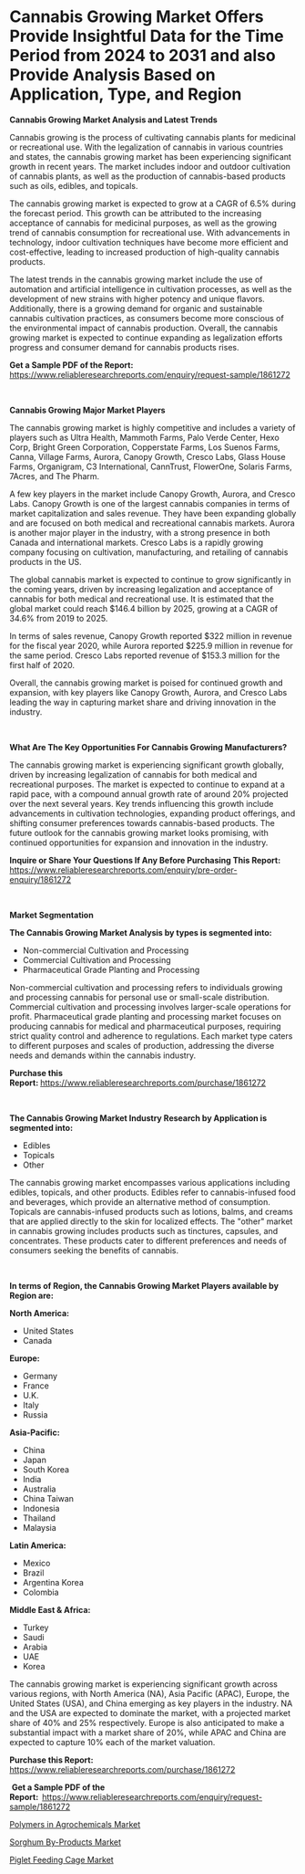 <p><h1>Cannabis Growing Market Offers Provide Insightful Data for the Time Period from 2024 to 2031 and also Provide Analysis Based on Application, Type, and Region</h1></p><p><strong>Cannabis Growing Market Analysis and Latest Trends</strong></p>
<p><p>Cannabis growing is the process of cultivating cannabis plants for medicinal or recreational use. With the legalization of cannabis in various countries and states, the cannabis growing market has been experiencing significant growth in recent years. The market includes indoor and outdoor cultivation of cannabis plants, as well as the production of cannabis-based products such as oils, edibles, and topicals.</p><p>The cannabis growing market is expected to grow at a CAGR of 6.5% during the forecast period. This growth can be attributed to the increasing acceptance of cannabis for medicinal purposes, as well as the growing trend of cannabis consumption for recreational use. With advancements in technology, indoor cultivation techniques have become more efficient and cost-effective, leading to increased production of high-quality cannabis products.</p><p>The latest trends in the cannabis growing market include the use of automation and artificial intelligence in cultivation processes, as well as the development of new strains with higher potency and unique flavors. Additionally, there is a growing demand for organic and sustainable cannabis cultivation practices, as consumers become more conscious of the environmental impact of cannabis production. Overall, the cannabis growing market is expected to continue expanding as legalization efforts progress and consumer demand for cannabis products rises.</p></p>
<p><strong>Get a Sample PDF of the Report:&nbsp;</strong> <a href="https://www.reliableresearchreports.com/enquiry/request-sample/1861272">https://www.reliableresearchreports.com/enquiry/request-sample/1861272</a></p>
<p>&nbsp;</p>
<p><strong>Cannabis Growing Major Market Players</strong></p>
<p><p>The cannabis growing market is highly competitive and includes a variety of players such as Ultra Health, Mammoth Farms, Palo Verde Center, Hexo Corp, Bright Green Corporation, Copperstate Farms, Los Suenos Farms, Canna, Village Farms, Aurora, Canopy Growth, Cresco Labs, Glass House Farms, Organigram, C3 International, CannTrust, FlowerOne, Solaris Farms, 7Acres, and The Pharm.</p><p>A few key players in the market include Canopy Growth, Aurora, and Cresco Labs. Canopy Growth is one of the largest cannabis companies in terms of market capitalization and sales revenue. They have been expanding globally and are focused on both medical and recreational cannabis markets. Aurora is another major player in the industry, with a strong presence in both Canada and international markets. Cresco Labs is a rapidly growing company focusing on cultivation, manufacturing, and retailing of cannabis products in the US.</p><p>The global cannabis market is expected to continue to grow significantly in the coming years, driven by increasing legalization and acceptance of cannabis for both medical and recreational use. It is estimated that the global market could reach $146.4 billion by 2025, growing at a CAGR of 34.6% from 2019 to 2025.</p><p>In terms of sales revenue, Canopy Growth reported $322 million in revenue for the fiscal year 2020, while Aurora reported $225.9 million in revenue for the same period. Cresco Labs reported revenue of $153.3 million for the first half of 2020.</p><p>Overall, the cannabis growing market is poised for continued growth and expansion, with key players like Canopy Growth, Aurora, and Cresco Labs leading the way in capturing market share and driving innovation in the industry.</p></p>
<p>&nbsp;</p>
<p><strong>What Are The Key Opportunities For Cannabis Growing Manufacturers?</strong></p>
<p><p>The cannabis growing market is experiencing significant growth globally, driven by increasing legalization of cannabis for both medical and recreational purposes. The market is expected to continue to expand at a rapid pace, with a compound annual growth rate of around 20% projected over the next several years. Key trends influencing this growth include advancements in cultivation technologies, expanding product offerings, and shifting consumer preferences towards cannabis-based products. The future outlook for the cannabis growing market looks promising, with continued opportunities for expansion and innovation in the industry.</p></p>
<p><strong>Inquire or Share Your Questions If Any Before Purchasing This Report:</strong> <a href="https://www.reliableresearchreports.com/enquiry/pre-order-enquiry/1861272">https://www.reliableresearchreports.com/enquiry/pre-order-enquiry/1861272</a></p>
<p>&nbsp;</p>
<p><strong>Market Segmentation</strong></p>
<p><strong>The Cannabis Growing Market Analysis by types is segmented into:</strong></p>
<p><ul><li>Non-commercial Cultivation and Processing</li><li>Commercial Cultivation and Processing</li><li>Pharmaceutical Grade Planting and Processing</li></ul></p>
<p><p>Non-commercial cultivation and processing refers to individuals growing and processing cannabis for personal use or small-scale distribution. Commercial cultivation and processing involves larger-scale operations for profit. Pharmaceutical grade planting and processing market focuses on producing cannabis for medical and pharmaceutical purposes, requiring strict quality control and adherence to regulations. Each market type caters to different purposes and scales of production, addressing the diverse needs and demands within the cannabis industry.</p></p>
<p><strong>Purchase this Report:&nbsp;</strong><a href="https://www.reliableresearchreports.com/purchase/1861272">https://www.reliableresearchreports.com/purchase/1861272</a></p>
<p>&nbsp;</p>
<p><strong>The Cannabis Growing Market Industry Research by Application is segmented into:</strong></p>
<p><ul><li>Edibles</li><li>Topicals</li><li>Other</li></ul></p>
<p><p>The cannabis growing market encompasses various applications including edibles, topicals, and other products. Edibles refer to cannabis-infused food and beverages, which provide an alternative method of consumption. Topicals are cannabis-infused products such as lotions, balms, and creams that are applied directly to the skin for localized effects. The "other" market in cannabis growing includes products such as tinctures, capsules, and concentrates. These products cater to different preferences and needs of consumers seeking the benefits of cannabis.</p></p>
<p>&nbsp;</p>
<p><strong>In terms of Region, the Cannabis Growing Market Players available by Region are:</strong></p>
<p>
    <p> <strong> North America: </strong>
        <ul>
            <li>United States</li>
            <li>Canada</li>
        </ul>
        </p> 
    <p> <strong> Europe: </strong>
        <ul>
            <li>Germany</li>
            <li>France</li>
            <li>U.K.</li>
            <li>Italy</li>
            <li>Russia</li>
        </ul>
        </p> 
    <p> <strong> Asia-Pacific: </strong>
        <ul>
            <li>China</li>
            <li>Japan</li>
            <li>South Korea</li>
            <li>India</li>
            <li>Australia</li>
            <li>China Taiwan</li>
            <li>Indonesia</li>
            <li>Thailand</li>
            <li>Malaysia</li>
        </ul>
        </p> 
    <p> <strong> Latin America: </strong>
        <ul>
            <li>Mexico</li>
            <li>Brazil</li>
            <li>Argentina Korea</li>
            <li>Colombia</li>
        </ul>
        </p> 
    <p> <strong> Middle East & Africa: </strong>
        <ul>
            <li>Turkey</li>
            <li>Saudi</li>
            <li>Arabia</li>
            <li>UAE</li>
            <li>Korea</li>
        </ul>
    </p>
    </p>
<p><p>The cannabis growing market is experiencing significant growth across various regions, with North America (NA), Asia Pacific (APAC), Europe, the United States (USA), and China emerging as key players in the industry. NA and the USA are expected to dominate the market, with a projected market share of 40% and 25% respectively. Europe is also anticipated to make a substantial impact with a market share of 20%, while APAC and China are expected to capture 10% each of the market valuation.</p></p>
<p><strong>Purchase this Report: </strong><a href="https://www.reliableresearchreports.com/purchase/1861272">https://www.reliableresearchreports.com/purchase/1861272</a></p>
<p>&nbsp;<strong>Get a Sample PDF of the Report:&nbsp;&nbsp;</strong><a href="https://www.reliableresearchreports.com/enquiry/request-sample/1861272">https://www.reliableresearchreports.com/enquiry/request-sample/1861272</a></p>
<p><strong></strong></p>
<p><p><a href="https://github.com/kosella/Market-Research-Report-List-2/blob/main/polymers-in-agrochemicals-market.md">Polymers in Agrochemicals Market</a></p><p><a href="https://github.com/nathandecarvalho/Market-Research-Report-List-2/blob/main/sorghum-by-products-market.md">Sorghum By-Products Market</a></p><p><a href="https://github.com/kufem1/Market-Research-Report-List-1/blob/main/piglet-feeding-cage-market.md">Piglet Feeding Cage Market</a></p></p>